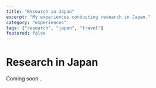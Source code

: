 ```yaml
---
title: "Research in Japan"
excerpt: "My experiences conducting research in Japan."
category: "experiences"
tags: ["research", "japan", "travel"]
featured: false
---
```


# Research in Japan

Coming soon...
